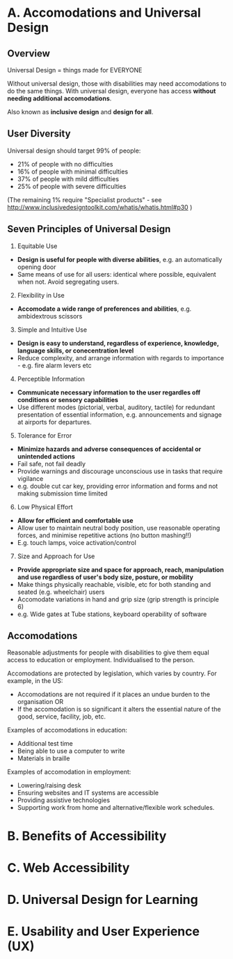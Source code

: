 # A. Accomodations and Universal Design
## Overview
Universal Design = things made for EVERYONE

Without universal design, those with disabilities may need accomodations to do the same things. With
universal design, everyone has access **without needing additional accomodations**.

Also known as **inclusive design** and **design for all**.

## User Diversity
Universal design should target 99% of people:
- 21% of people with no difficulties
- 16% of people with minimal difficulties
- 37% of people with mild difficulties
- 25% of people with severe difficulties

(The remaining 1% require "Specialist products" - see
http://www.inclusivedesigntoolkit.com/whatis/whatis.html#p30 )

## Seven Principles of Universal Design
1. Equitable Use
  - **Design is useful for people with diverse abilities**, e.g. an automatically opening door
  - Same means of use for all users: identical where possible, equivalent when not. Avoid
    segregating users.
2. Flexibility in Use
  - **Accomodate a wide range of preferences and abilities**, e.g. ambidextrous scissors
3. Simple and Intuitive Use
  - **Design is easy to understand, regardless of experience, knowledge, language skills, or
    conecentration level**
  - Reduce complexity, and arrange information with regards to importance - e.g. fire alarm levers
    etc
4. Perceptible Information
  - **Communicate necessary information to the user regardles off conditions or sensory
    capabilities**
  - Use different modes (pictorial, verbal, auditory, tactile) for redundant presentation of
    essential information, e.g. announcements and signage at airports for departures.
5. Tolerance for Error
  - **Minimize hazards and adverse consequences of accidental or unintended actions**
  - Fail safe, not fail deadly
  - Provide warnings and discourage unconscious use in tasks that require vigilance
  - e.g. double cut car key, providing error information and forms and not making submission time
    limited
6. Low Physical Effort
  - **Allow for efficient and comfortable use**
  - Allow user to maintain neutral body position, use reasonable operating forces, and minimise
    repetitive actions (no button mashing!!)
  - E.g. touch lamps, voice activation/control
7. Size and Approach for Use
  - **Provide appropriate size and space for approach, reach, manipulation and use regardless of
    user's body size, posture, or mobility**
  - Make things physically reachable, visible, etc for both standing and seated (e.g. wheelchair)
    users
  - Accomodate variations in hand and grip size (grip strength is principle 6)
  - e.g. Wide gates at Tube stations, keyboard operability of software

## Accomodations
Reasonable adjustments for people with disabilities to give them equal access to education or
employment. Individualised to the person.

Accomodations are protected by legislation, which varies by country. For example, in the US:
- Accomodations are not required if it places an undue burden to the organisation OR
- If the accomodation is so significant it alters the essential nature of the good, service,
  facility, job, etc.

Examples of accomodations in education:
- Additional test time
- Being able to use a computer to write
- Materials in braille

Examples of accomodation in employment:
- Lowering/raising desk
- Ensuring websites and IT systems are accessible
- Providing assistive technologies
- Supporting work from home and alternative/flexible work schedules.

# B. Benefits of Accessibility

# C. Web Accessibility

# D. Universal Design for Learning

# E. Usability and User Experience (UX)
